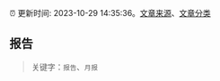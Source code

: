 :alarm_clock: 更新时间: 2023-10-29 14:35:36。[文章来源](/README.md)、[文章分类](/TAGS.md)

## 报告


> 关键字：`报告`、`月报`



